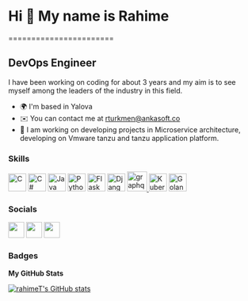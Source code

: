 # Hi 👋 My name is Rahime
=======================

DevOps Engineer
------------------------

I have been working on coding for about 3 years and my aim is to see myself among the leaders of the industry in this field.

* 🌍 I'm based in Yalova
* ✉️ You can contact me at [rturkmen@ankasoft.co](mailto:rturkmen@ankasoft.co)
* 🧠 I am working on developing projects in Microservice architecture, developing on Vmware tanzu and tanzu application platform.

### Skills

<p align="left">
<a href="https://docs.microsoft.com/en-us/cpp/?view=msvc-170" target="_blank" rel="noreferrer"><img src="https://raw.githubusercontent.com/danielcranney/readme-generator/main/public/icons/skills/c-colored.svg" width="36" height="36" alt="C" /></a>
<a href="https://docs.microsoft.com/en-us/dotnet/csharp/" target="_blank" rel="noreferrer"><img src="https://raw.githubusercontent.com/danielcranney/readme-generator/main/public/icons/skills/csharp-colored.svg" width="36" height="36" alt="C#" /></a>
<a href="https://www.oracle.com/java/" target="_blank" rel="noreferrer"><img src="https://raw.githubusercontent.com/danielcranney/readme-generator/main/public/icons/skills/java-colored.svg" width="36" height="36" alt="Java" /></a>
<a href="https://www.python.org/" target="_blank" rel="noreferrer"><img src="https://raw.githubusercontent.com/danielcranney/readme-generator/main/public/icons/skills/python-colored.svg" width="36" height="36" alt="Python" /></a>
<a href="https://flask.palletsprojects.com/en/2.0.x/" target="_blank" rel="noreferrer"><img src="https://raw.githubusercontent.com/danielcranney/readme-generator/main/public/icons/skills/flask-colored.svg" width="36" height="36" alt="Flask" /></a>
<a href="https://www.djangoproject.com/" target="_blank" rel="noreferrer"><img src="https://raw.githubusercontent.com/danielcranney/readme-generator/main/public/icons/skills/django-colored.svg" width="36" height="36" alt="Django" /></a>
 <a href="https://graphql.org" target="_blank" rel="noreferrer"> <img src="https://www.vectorlogo.zone/logos/graphql/graphql-icon.svg" alt="graphql" width="40" height="40"/> </a>
<a href="https://kubernetes.io/" target="_blank" rel="noreferrer"><img src="https://raw.githubusercontent.com/danielcranney/readme-generator/main/public/icons/skills/kubernetes.svg" width="36" height="36" alt="Kubernetes" /></a>
<a href="https://golang.org/" target="_blank" rel="noreferrer"><img src="https://raw.githubusercontent.com/danielcranney/readme-generator/main/public/icons/skills/golang.svg" width="36" height="36" alt="Golang" /></a>
</p>


### Socials

<p align="left"> <a href="https://www.github.com/rahimeT" target="_blank" rel="noreferrer"><img src="https://raw.githubusercontent.com/danielcranney/readme-generator/main/public/icons/socials/github.svg" width="32" height="32" /></a> <a href="https://www.linkedin.com/in/rahimeturkmen" target="_blank" rel="noreferrer"><img src="https://raw.githubusercontent.com/danielcranney/readme-generator/main/public/icons/socials/linkedin.svg" width="32" height="32" /></a> <a href="http://www.medium.com/@rhmtrkmen4" target="_blank" rel="noreferrer"><img src="https://raw.githubusercontent.com/danielcranney/readme-generator/main/public/icons/socials/medium.svg" width="32" height="32" /></a> </p>

### Badges

<b>My GitHub Stats</b>

<a href="http://www.github.com/rahimeT"><img src="https://github-readme-stats.vercel.app/api?username=rahimeT&show_icons=true&hide=&count_private=true&title_color=10b981&text_color=ffffff&icon_color=0891b2&bg_color=1c1917&hide_border=true&show_icons=true" alt="rahimeT's GitHub stats" /></a>
